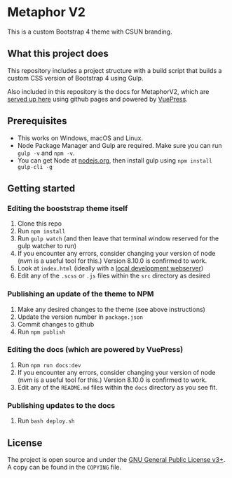 # Metaphor V2

This is a custom Bootstrap 4 theme with CSUN branding.


## What this project does

This repository includes a project structure with a build script that builds a custom CSS version of Bootstrap 4 using Gulp.

Also included in this repository is the docs for MetaphorV2, which are [served up here](https://csun-metalab.github.io/metaphorV2/)
 using github pages and powered by [VuePress](https://vuepress.vuejs.org/).


## Prerequisites

- This works on Windows, macOS and Linux.
- Node Package Manager and Gulp are required. Make sure you can run `gulp -v` and `npm -v`.
- You can get Node at [nodejs.org](https://nodejs.org), then install gulp using `npm install gulp-cli -g`


## Getting started 

### Editing the booststrap theme itself

1. Clone this repo
2. Run `npm install`
3. Run `gulp watch` (and then leave that terminal window reserved for the gulp watcher to run)
4. If you encounter any errors, consider changing your version of node (nvm is a useful tool for this.) Version 8.10.0 is confirmed to work. 
5. Look at `index.html` (ideally with a [local development webserver](https://askubuntu.com/questions/377389/how-to-easily-start-a-webserver-in-any-folder))
6. Edit any of the `.scss` or `.js` files within the `src` directory as desired


### Publishing an update of the theme to NPM

1. Make any desired changes to the theme (see above instructions)
2. Update the version number in `package.json`
3. Commit changes to github
4. Run `npm publish`


### Editing the docs (which are powered by VuePress)

1. Run `npm run docs:dev`
2. If you encounter any errors, consider changing your version of node (nvm is a useful tool for this.) Version 8.10.0 is confirmed to work. 
3. Edit any of the `README.md` files within the `docs` directory as you see fit.


### Publishing updates to the docs

1. Run `bash deploy.sh`


## License
The project is open source and under the [GNU General Public License v3+](https://www.gnu.org/licenses/gpl.html). A copy can be found in the `COPYING` file.

